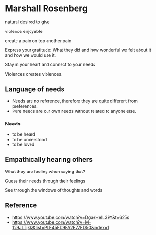 # Marshall Rosenberg

natural desired to give

violence enjoyable

create a pain on top another pain

Express your gratitude: What they did and how wonderful we felt about it and how we would use it.

Stay in your heart and connect to your needs

Violences creates violences.

## Language of needs

- Needs are no reference, therefore they are quite different from preferences. 
- Pure needs are our own needs without related to anyone else.

### Needs

- to be heard
- to be understood
- to be loved

## Empathically hearing others

What they are feeling when saying that?

Guess their needs through their feelings

See through the windows of thoughts and words 

## Reference

- https://www.youtube.com/watch?v=DgaeHeIL39Y&t=625s
- https://www.youtube.com/watch?v=M-129JLTjkQ&list=PLF45FD9FA2E77FD50&index=1